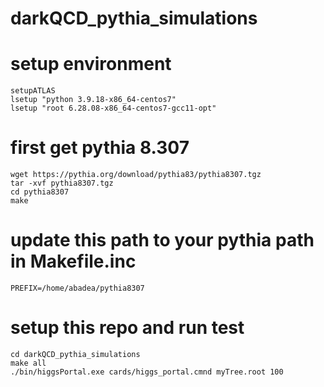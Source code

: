 # darkQCD_pythia_simulations

# setup environment
```
setupATLAS
lsetup "python 3.9.18-x86_64-centos7"
lsetup "root 6.28.08-x86_64-centos7-gcc11-opt"
```

# first get pythia 8.307
```
wget https://pythia.org/download/pythia83/pythia8307.tgz
tar -xvf pythia8307.tgz
cd pythia8307
make
````

# update this path to your pythia path in Makefile.inc
`PREFIX=/home/abadea/pythia8307`

# setup this repo and run test
```
cd darkQCD_pythia_simulations
make all
./bin/higgsPortal.exe cards/higgs_portal.cmnd myTree.root 100
```